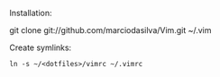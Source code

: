 Installation:

  git clone git://github.com/marciodasilva/Vim.git ~/.vim

Create symlinks:
  
    ln -s ~/<dotfiles>/vimrc ~/.vimrc

